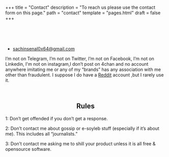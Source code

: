 +++
title = "Contact"
description = "To reach us please use the contact form on this page."
path = "contact"
template = "pages.html"
draft = false
+++

<br>

<div align="center">
<a href="https://en.wikipedia.org/wiki/Pepe_the_Frog" target="_blank" aria-label="Minimalism"><img src="https://sachinsenal0x64.github.io/picx-images-hosting/20557586.6v0edozmbj40.webp" alt="Pepe the Frog" style="visibility: hidden;" onload="this.style.visibility = 'visible'; this.style.opacity = 1;"/></a>
</div>
<br>

- [sachinsenal0x64@gmail.com](mailto:sachinsenal0x64@gmail.com)

I’m not on Telegram, I’m not on Twitter, I’m not on Facebook, I’m not on Linkedin, I'm not on instagram,I don’t post on 4chan and no account anywhere imitating me or any of my “brands” has any association with me other than fraudulent. I suppose I do have a [Reddit](https://www.reddit.com/user/HomeworkAccording189/) account ,but I rarely use it.

<br>

## <center>Rules</center>

1: Don’t get offended if you don’t get a response.<br>

2: Don’t contact me about gossip or e-soyleb stuff (especially if it’s about me). This includes all “journalists.”<br>

3: Don’t contact me asking me to shill your product unless it is all free & opensource software.
